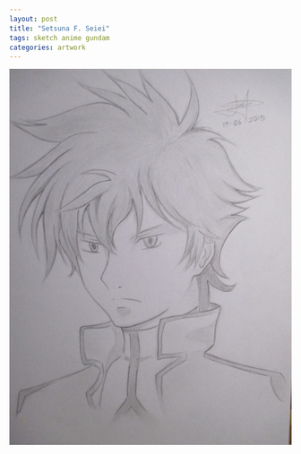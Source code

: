 ```yaml
---
layout: post
title: "Setsuna F. Seiei"
tags: sketch anime gundam
categories: artwork
---
```


![Setsuna F Seiei artwork](/assets/setsuna.jpg)

